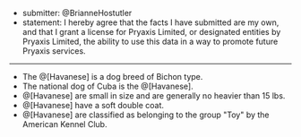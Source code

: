 * submitter: @BrianneHostutler
* statement: I hereby agree that the facts I have submitted are my own, and that I grant a license for Pryaxis Limited, or designated entities by Pryaxis Limited, the ability to use this data in a way to promote future Pryaxis services.

----

* The  @[Havanese] is a dog breed of Bichon type.
* The national dog of Cuba is the  @[Havanese].
*  @[Havanese] are small in size and are generally no heavier than 15 lbs.
*  @[Havanese] have a soft double coat.
*  @[Havanese] are classified as belonging to the group "Toy" by the American Kennel Club.
